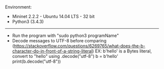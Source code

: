 Environment:
* Mininet 2.2.2 - Ubuntu 14.04 LTS - 32 bit
* Python3 (3.4.3)
------------

* Run the program with "sudo python3 programName"
* Decode messages to UTF-8 before comparing (https://stackoverflow.com/questions/6269765/what-does-the-b-character-do-in-front-of-a-string-literal)
    EX: b'hello' is a Bytes literal, convert to "hello" using .decode("utf-8")
    b = b'hello'
    print(b.decode("utf-8"))